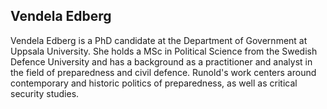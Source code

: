 ## Vendela Edberg

Vendela Edberg is a PhD candidate at the Department of Government at Uppsala University. She holds a MSc in Political Science from the Swedish Defence University and has a background as a practitioner and analyst in the field of preparedness and civil defence. Runold's work centers around contemporary and historic politics of preparedness, as well as critical security studies.
